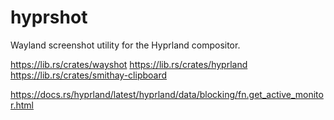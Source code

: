 # hyprshot
Wayland screenshot utility for the Hyprland compositor.

https://lib.rs/crates/wayshot
https://lib.rs/crates/hyprland
https://lib.rs/crates/smithay-clipboard

https://docs.rs/hyprland/latest/hyprland/data/blocking/fn.get_active_monitor.html
